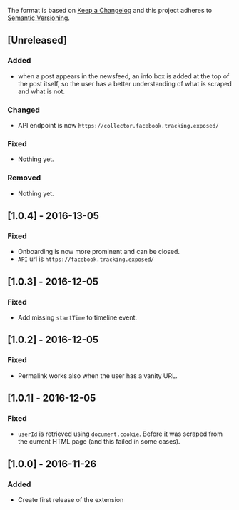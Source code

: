 The format is based on [Keep a Changelog](http://keepachangelog.com/) and this
project adheres to [Semantic Versioning](http://semver.org/).

## [Unreleased]
### Added
- when a post appears in the newsfeed, an info box is added at the top of the
  post itself, so the user has a better understanding of what is scraped and
  what is not.

### Changed
- API endpoint is now `https://collector.facebook.tracking.exposed/`

### Fixed
- Nothing yet.

### Removed
- Nothing yet.

## [1.0.4] - 2016-13-05
### Fixed
- Onboarding is now more prominent and can be closed.
- `API` url is `https://facebook.tracking.exposed/`

## [1.0.3] - 2016-12-05
### Fixed
- Add missing `startTime` to timeline event.

## [1.0.2] - 2016-12-05
### Fixed
- Permalink works also when the user has a vanity URL.

## [1.0.1] - 2016-12-05
### Fixed
- `userId` is retrieved using `document.cookie`. Before it was scraped from the
current HTML page (and this failed in some cases).

## [1.0.0] - 2016-11-26
### Added
- Create first release of the extension
